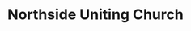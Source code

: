 ---
title: "Northside Uniting Church"
denomination: "Uniting"
leader: "Rev Wayne McHugh"
address: ""
suburb: ""
address-hint: ""
mailing: ""
phone: ""
email: ""
website: ""
services:
  - description: 
    day: "Sunday"
    time: "9:00am"
  - desecription:
    day: "Tuesday"
    time: "9:30am"
office-hours:
coordinates: 
  longitude: 149.18204939999998
  latitude: -21.0921182
---